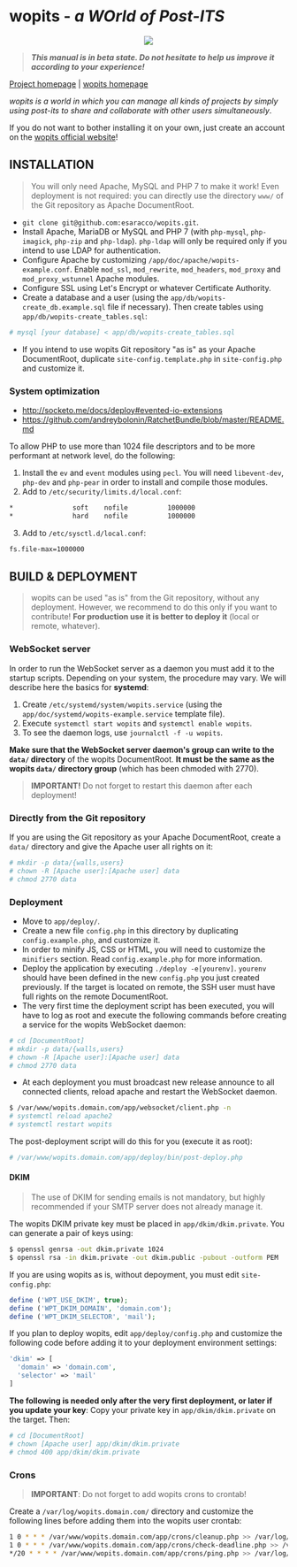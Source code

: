 wopits - _a WOrld of Post-ITS_
================================================

<p align="center"><img src="https://www.wopits.com/img/wopits.png"/></p>

>***This manual is in beta state. Do not hesitate to help us improve it according to your experience!***

[Project homepage](https://wopits.esaracco.fr) | [wopits homepage](https://www.wopits.com)

*wopits is a world in which you can manage all kinds of projects by simply using post-its to share and collaborate with other users simultaneously*.

If you do not want to bother installing it on your own, just create an account on the [wopits official website](https://www.wopits.com)!

INSTALLATION
-------------------

> You will only need Apache, MySQL and PHP 7 to make it work!
> Even deployment is not required: you can directly use the directory `www/` of the Git repository as Apache DocumentRoot.

- `git clone git@github.com:esaracco/wopits.git`.
- Install Apache, MariaDB or MySQL and PHP 7 (with `php-mysql`, `php-imagick`, `php-zip` and `php-ldap`). `php-ldap` will only be required only if you intend to use LDAP for authentication.
- Configure Apache by customizing `/app/doc/apache/wopits-example.conf`. Enable `mod_ssl`, `mod_rewrite`, `mod_headers`, `mod_proxy` and `mod_proxy_wstunnel` Apache modules.
- Configure SSL using Let's Encrypt or whatever Certificate Authority.
- Create a database and a user (using the `app/db/wopits-create_db.example.sql` file if necessary). Then create tables using `app/db/wopits-create_tables.sql`:
```bash
# mysql [your database] < app/db/wopits-create_tables.sql
```
- If you intend to use wopits Git repository "as is" as your Apache DocumentRoot, duplicate `site-config.template.php` in `site-config.php` and customize it.

### System optimization
- http://socketo.me/docs/deploy#evented-io-extensions
- https://github.com/andreybolonin/RatchetBundle/blob/master/README.md

To allow PHP to use more than 1024 file descriptors and to be more performant at network level, do the following:

 1. Install the `ev` and `event` modules using `pecl`. You will need `libevent-dev`, `php-dev` and `php-pear` in order to install and compile those modules.
 2. Add to `/etc/security/limits.d/local.conf`:
```bash
*               soft    nofile          1000000
*               hard    nofile          1000000
```
 3. Add to `/etc/sysctl.d/local.conf`:
```bash
fs.file-max=1000000
```

BUILD & DEPLOYMENT
-----------------------------

> wopits can be used "as is" from the Git repository, without any deployment. However, we recommend to do this only if you want to contribute! **For production use it is better to deploy it** (local or remote, whatever).

### WebSocket server

In order to run the WebSocket server as a daemon you must add it to the startup scripts. Depending on your system, the procedure may vary. We will describe here the basics for **systemd**:

 1. Create `/etc/systemd/system/wopits.service` (using the `app/doc/systemd/wopits-example.service` template file).
 2. Execute `systemctl start wopits` and `systemctl enable wopits`.
 3. To see the daemon logs, use `journalctl -f -u wopits`.

**Make sure that the WebSocket server daemon's group can write to the `data/` directory** of the wopits DocumentRoot. **It must be the same as the wopits `data/` directory group** (which has been chmoded with 2770).

> **IMPORTANT!** Do not forget to restart this daemon after each deployment!

### Directly from the Git repository

If you are using the Git repository as your Apache DocumentRoot, create a `data/` directory and give the Apache user all rights on it:
```bash
# mkdir -p data/{walls,users}
# chown -R [Apache user]:[Apache user] data
# chmod 2770 data
```

### Deployment

- Move to `app/deploy/`.
- Create a new file `config.php` in this directory by duplicating `config.example.php`, and customize it.
- In order to minify JS, CSS or HTML, you will need to customize the `minifiers` section. Read `config.example.php` for more information.
- Deploy the application by executing `./deploy -e[yourenv]`. `yourenv` should have been defined in the new `config.php` you just created previously. If the target is located on remote, the SSH user must have full rights on the remote DocumentRoot.
- The very first time the deployment script has been executed, you will have to log as root and execute the following commands before creating a service for the wopits WebSocket daemon:
```bash
# cd [DocumentRoot]
# mkdir -p data/{walls,users}
# chown -R [Apache user]:[Apache user] data
# chmod 2770 data
```
- At each deployment you must broadcast new release announce to all connected clients, reload apache and restart the WebSocket daemon.
```bash
$ /var/www/wopits.domain.com/app/websocket/client.php -n
# systemctl reload apache2
# systemctl restart wopits
```
The post-deployment script will do this for you (execute it as root):
```bash
# /var/www/wopits.domain.com/app/deploy/bin/post-deploy.php
```
#### DKIM

> The use of DKIM for sending emails is not mandatory, but highly recommended if your SMTP server does not already manage it.

The wopits DKIM private key must be placed in `app/dkim/dkim.private`.
You can generate a pair of keys using:
```bash
$ openssl genrsa -out dkim.private 1024
$ openssl rsa -in dkim.private -out dkim.public -pubout -outform PEM
```
If you are using wopits as is, without depoyment, you must edit `site-config.php`:
```php
define ('WPT_USE_DKIM', true);
define ('WPT_DKIM_DOMAIN', 'domain.com');
define ('WPT_DKIM_SELECTOR', 'mail');
```
If you plan to deploy wopits, edit `app/deploy/config.php` and customize the following code before adding it to your deployment environment settings:
```php
'dkim' => [
  'domain' => 'domain.com',
  'selector' => 'mail'
]
```
**The following is needed only after the very first deployment, or later if you update your key**:
Copy your private key in `app/dkim/dkim.private` on the target. Then:
```bash
# cd [DocumentRoot]
# chown [Apache user] app/dkim/dkim.private
# chmod 400 app/dkim/dkim.private
```

### Crons

> **IMPORTANT**: Do not forget to add wopits crons to crontab!

Create a `/var/log/wopits.domain.com/` directory and customize the following lines before adding them into the wopits user crontab:
```bash
1 0 * * * /var/www/wopits.domain.com/app/crons/cleanup.php >> /var/log/wopits.domain.com/cleanup.log 2>&1
1 0 * * * /var/www/wopits.domain.com/app/crons/check-deadline.php >> /var/log/wopits.domain.com/check-deadline.log 2>&1
*/20 * * * * /var/www/wopits.domain.com/app/crons/ping.php >> /var/log/wopits.domain.com/ping.log 2>&1
